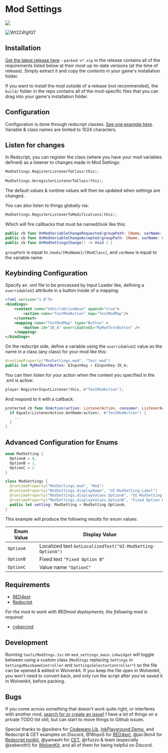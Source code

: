 # Mod Settings

[![](https://byob.yarr.is/jackhumbert/mod_settings/cp_version)](https://github.com/jackhumbert/mod_settings/actions/workflows/build.yaml)

![Wt2Z4fgfQT](https://user-images.githubusercontent.com/141431/223482953-f7860657-62dd-4cc9-90ea-e099edfa1691.jpg)

## Installation

[Get the latest release here](https://github.com/jackhumbert/mod_settings/releases) - `packed-v*.zip` in the release contains all of the requirements listed below at their most up-to-date versions (at the time of release). Simply extract it and copy the contents in your game's installation folder.

If you want to install the mod outside of a release (not recommended), the `build/` folder in the repo contains all of the mod-specific files that you can drag into your game's installation folder.

## Configuration

Configuration is done through redscript classes. [See one example here](https://github.com/jackhumbert/in_world_navigation/blob/main/src/redscript/in_world_navigation/InWorldNavigation.reds). Variable & class names are limited to 1024 characters.

## Listen for changes

In Redscript, you can register the class (where you have your mod variables defined) as a listener to changes made in Mod Settings:

```swift
ModSettings.RegisterListenerToClass(this);
...
ModSettings.UnregisterListenerToClass(this);
```

The default values & runtime values will then be updated when settings are changed.

You can also listen to things globally via:

```swift
ModSettings.RegisterListenerToModifications(this);
```

Which will fire callbacks that must be named/look like this:

```swift
public cb func OnModVariableChangeRequested(groupPath: CName, varName: CName) -> Void { }
public cb func OnModVariableChangeAccepted(groupPath: CName, varName: CName) -> Void { }
public cb func OnModSettingsChange() -> Void { }
```

`groupPath` is equal to `/mods/[ModName]/[ModClass]`, and `varName` is equal to the variable name.


## Keybinding Configuration

Specify an .xml file to be processed by Input Loader like, defining a `overridableUI` attribute in a button inside of a mapping:

```xml
<?xml version="1.0"?>
<bindings>
    <context name="VehicleDriveBase" append="true">
        <action name="TestModAction" map="TestModMap"/>
    </context>
    <mapping name="TestModMap" type="Button" >
        <button id="IK_A" overridableUI="MyModTestButton" />
    </mapping>
</bindings>
```

On the redscript side, define a variable using the `overridableUI` value as the name in a class (any class) for your mod like this:

```swift
@runtimeProperty("ModSettings.mod", "Test mod")
public let MyModTestButton: EInputKey = EInputKey.IK_A;
```

You can then listen for your action when the context you specified in the .xml is active:

```swift
player.RegisterInputListener(this, n"TestModAction");
```

And respond to it with a callback: 

```swift
protected cb func OnAction(action: ListenerAction, consumer: ListenerActionConsumer) -> Bool { 
  if Equals(ListenerAction.GetName(action), n"TestModAction") {
    ...
  }
}
```

## Advanced Configuration for Enums

```swift
enum ModSetting {
  OptionA = 0,
  OptionB = 1,
  OptionC = 2
}

class ModSettings {
  @runtimeProperty("ModSettings.mod", "Mod")
  @runtimeProperty("ModSettings.displayName", "UI-ModSetting-Label")
  @runtimeProperty("ModSettings.displayValues.OptionA", "UI-ModSetting-OptionA")
  @runtimeProperty("ModSettings.displayValues.OptionB", "Fixed Option B")
  public let setting: ModSetting = ModSetting.OptionA;
}
```

This example will produce the following results for enum values:

| Enum Value | Display Value |
| --- | --- |
| `OptionA` | Localized text `GetLocalizedText("UI-ModSetting-OptionA")`  |
| `OptionB` | Fixed text `"Fixed Option B"`  |
| `OptionC` | Value name `"OptionC"`  |


## Requirements

* [RED4ext](https://github.com/WopsS/RED4ext)
* [Redscript](https://github.com/jac3km4/redscript)

_For the mod to work with REDmod deployments, the following mod is required:_
* [cybercmd](https://github.com/jac3km4/cybercmd)

## Development

Running `tools/ModStngs.1sc` on `mod_settings_main.inkwidget` will toggle between using a custom class (`ModStngs` replacing `Settings` in `SettingsMainGameController` and `SettingsSelectorController*`) so the file can be opened & edited in Wolvenkit. If you keep the file open in Wolvenkit, you won't need to convert back, and only run the script after you've saved it in Wolvenkit, before packing.

## Bugs

If you come across something that doesn't work quite right, or interferes with another mod, [search for or create an issue!](https://github.com/jackhumbert/mod_settings/issues) I have a lot of things on a private TODO list still, but can start to move things to Github issues.

Special thanks to @psiberx for [Codeware Lib](https://github.com/psiberx/cp2077-codeware/), [InkPlayground Demo](https://github.com/psiberx/cp2077-playground), and Redscript & CET examples on Discord, @WopsS for [RED4ext](https://github.com/WopsS/RED4ext), @jac3km4 for [Redscript toolkit](https://github.com/jac3km4/redscript), @yamashi for [CET](https://github.com/yamashi/CyberEngineTweaks), @rfuzzo & team (especially @seberoth!) for [WolvenKit](https://github.com/WolvenKit/WolvenKit), and all of them for being helpful on Discord.
